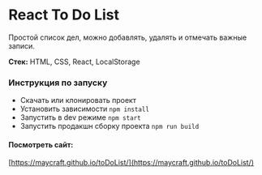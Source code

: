# React To Do List

Простой список дел, можно добавлять, удалять и отмечать важные записи.

**Стек:** HTML, CSS, React, LocalStorage

### Инструкция по запуску

-   Скачать или клонировать проект
-   Установить зависимости `npm install`
-   Запустить в dev режиме `npm start`
-   Запустить продакшн сборку проекта `npm run build`

#### Посмотреть сайт:

[https://maycraft.github.io/toDoList/](https://maycraft.github.io/toDoList/)
